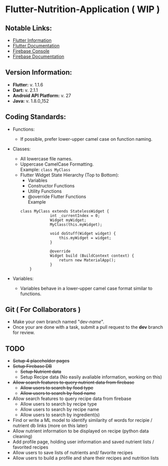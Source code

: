 # Flutter-Nutrition-Application ( WIP )


## Notable Links:
- [Flutter Information](https://flutter.io/docs)
- [Flutter Documentation](https://docs.flutter.io/index.html)
- [Firebase Console](https://console.firebase.google.com/u/0/)
- [Firebase Documentation](https://firebase.google.com/)

## Version Information:
- **Flutter:** v. 1.1.6 
- **Dart:** v. 2.1.1
- **Android API Platform:** v. 27
- **Java:** v. 1.8.0_152 

## Coding Standards:
- Functions:
    - If possible, prefer lower-upper camel case on function naming.

- Classes:
    - All lowercase file names.
    - Uppercase CamelCase Formatting.  
      Example: ```class MyClass```
    - Flutter Widget State Hierarchy (Top to Bottom):
        - Variables
        - Constructor Functions
        - Utility Functions
        - @override Flutter Functions  
       Example 
       ```
       class MyClass extends StatelessWidget {
                    int _currentIndex = 0;  
                    Widget myWidget;    
                    MyClass(this.myWidget);
                    
                    void doStuff(Widget widget) {
                        this.myWidget = widget;
                    }
                    
                    @override
                    Widget build (BuildContext context) {
                        return new MaterialApp();
                    }
           }
       ```

- Variables:
    - Variables behave in a lower-upper camel case format similar to functions.


## Git ( For Collaborators )
- Make your own branch named "dev-*name*".
- Once your are done with a task, submit a pull request to the **dev** branch for review.

## TODO
- ~~Setup 4 placeholder pages~~
- ~~Setup Firebase DB~~
    - ~~Setup Nutrient data~~
    - Setup Recipe data (No easily avaliable information, working on this)
- ~~Allow search features to query nutrient data from firebase~~
    - ~~Allow users to search by food type~~
    - ~~Allow users to search by food name~~
- Allow search features to query recipe data from firebase
    - Allow users to search by recipe type
    - Allow users to search by recipe name
    - Allow users to search by ingredient(s)
- Find or write a ML model to identify similarity of words for recipie / nutrient db links (more on this later)
- Allow nutrient information to be displayed on recipe (python data cleaning)
- Add profile page, holding user information and saved nutrient lists / favorited recipes
- Allow users to save lists of nutrients and/ favorite recipes
- Allow users to build a profile and share their recipes and nutrition lists
